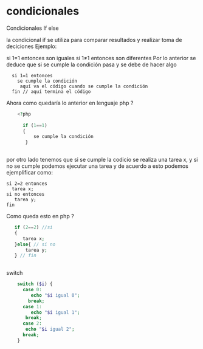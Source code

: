 # condicionales

Condicionales If else

la condicional if se utiliza para comparar resultados y realizar toma de deciciones
Ejemplo:

si 1=1 entonces son iguales
si 1≠1 entonces son diferentes
Por lo anterior se deduce que si se cumple la condición pasa y se debe de hacer algo

      si 1=1 entonces
        se cumple la condición
         aquí va el código cuando se cumple la condición
      fin // aquí termina el código 
Ahora como quedaría lo anterior en lenguaje php ?
```php
    <?php
      
      if (1==1)
      {
          se cumple la condición
       }
	   
``` 

por otro lado tenemos que si se cumple la codicio se realiza una tarea x,
y si no se cumple podemos ejecutar una tarea y de acuerdo a esto podemos
ejemplificar como:

    si 2=2 entonces
      tarea x;
    si no entonces
       tarea y;
    fin

Como queda esto en php ?

```php
   if (2==2) //si
   { 
      tarea x;
   }else{ // si no
       tarea y;
   } // fin
   	 
```

switch

```php
    switch ($i) {
      case 0:
         echo "$i igual 0";
        break;
      case 1:
         echo "$i igual 1";
       break;
      case 2:
       echo "$i igual 2";
      break;
    }

```